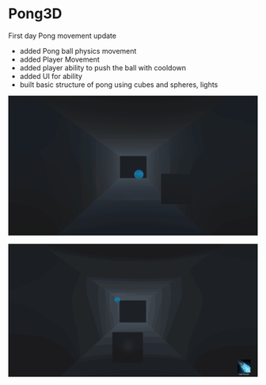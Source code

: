 # Pong3D
 
First day Pong movement update
- added Pong ball physics movement
- added Player Movement
- added player ability to push the ball with cooldown
- added UI for ability
- built basic structure of pong using cubes and spheres, lights

![pongplay1](gifs/pong_play_11_09.gif)

![pong play 2](gifs/pong_play2_11_09.gif) 
